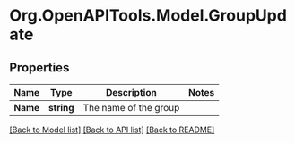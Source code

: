 # Org.OpenAPITools.Model.GroupUpdate

## Properties

Name | Type | Description | Notes
------------ | ------------- | ------------- | -------------
**Name** | **string** | The name of the group | 

[[Back to Model list]](../README.md#documentation-for-models) [[Back to API list]](../README.md#documentation-for-api-endpoints) [[Back to README]](../README.md)

